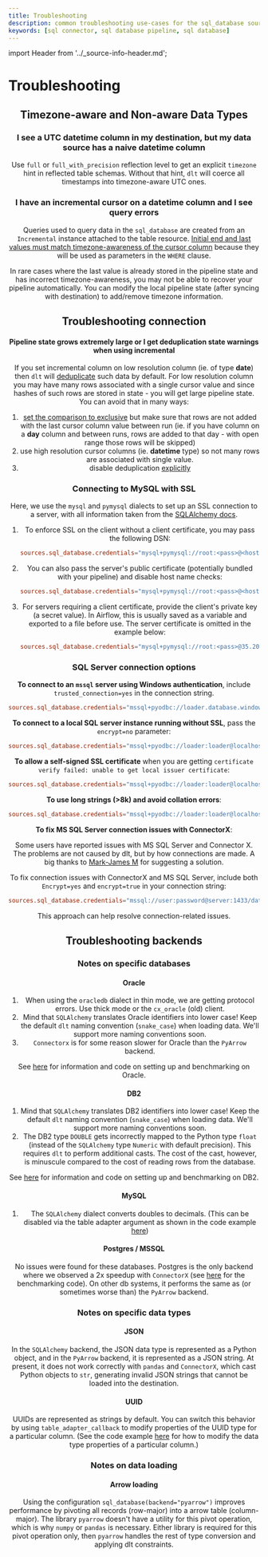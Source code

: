```yaml
---
title: Troubleshooting
description: common troubleshooting use-cases for the sql_database source
keywords: [sql connector, sql database pipeline, sql database]
---
```


import Header from '../_source-info-header.md';

# Troubleshooting

<Header/>

## Timezone-aware and Non-aware Data Types

### I see a UTC datetime column in my destination, but my data source has a naive datetime column
Use `full` or `full_with_precision` reflection level to get an explicit `timezone` hint in reflected table schemas. Without that
hint, `dlt` will coerce all timestamps into timezone-aware UTC ones.

### I have an incremental cursor on a datetime column and I see query errors
Queries used to query data in the `sql_database` are created from an `Incremental` instance attached to the table resource. [Initial end and last values
must match timezone-awareness of the cursor column](setup.md) because they will be used as parameters in the `WHERE` clause.

In rare cases where the last value is already stored in the pipeline state and has incorrect timezone-awareness, you may not be able to recover your pipeline automatically. You can
modify the local pipeline state (after syncing with destination) to add/remove timezone information.

## Troubleshooting connection

#### Pipeline state grows extremely large or I get deduplication state warnings when using incremental
If you set incremental column on low resolution column (ie. of type **date**) then `dlt` will [deduplicate](../../../general-usage/incremental/cursor.md#deduplicate-overlapping-ranges-with-primary-key) such data by default. For low resolution column you may have many rows associated with a single
cursor value and since hashes of such rows are stored in state - you will get large pipeline state. You can avoid that in many ways:
1. [set the comparison to exclusive](advanced.md#inclusive-and-exclusive-filtering) but make sure that rows are not added with the last cursor column value
between run (ie. if you have column on a **day** column and between runs, rows are added to that day - with open range those rows will be skipped)
2. use high resolution cursor columns (ie. **datetime** type) so not many rows are associated with single value.
3. disable deduplication [explicitly](../../../general-usage/incremental/cursor.md#deduplicate-overlapping-ranges-with-primary-key)

### Connecting to MySQL with SSL 
Here, we use the `mysql` and `pymysql` dialects to set up an SSL connection to a server, with all information taken from the [SQLAlchemy docs](https://docs.sqlalchemy.org/en/14/dialects/mysql.html#ssl-connections).

1. To enforce SSL on the client without a client certificate, you may pass the following DSN:

   ```toml
   sources.sql_database.credentials="mysql+pymysql://root:<pass>@<host>:3306/mysql?ssl_ca="
   ```

1. You can also pass the server's public certificate (potentially bundled with your pipeline) and disable host name checks:

   ```toml
   sources.sql_database.credentials="mysql+pymysql://root:<pass>@<host>:3306/mysql?ssl_ca=server-ca.pem&ssl_check_hostname=false"
   ```

1. For servers requiring a client certificate, provide the client's private key (a secret value). In Airflow, this is usually saved as a variable and exported to a file before use. The server certificate is omitted in the example below:

   ```toml
   sources.sql_database.credentials="mysql+pymysql://root:<pass>@35.203.96.191:3306/mysql?ssl_ca=&ssl_cert=client-cert.pem&ssl_key=client-key.pem"
   ```

### SQL Server connection options

**To connect to an `mssql` server using Windows authentication**, include `trusted_connection=yes` in the connection string.

```toml
sources.sql_database.credentials="mssql+pyodbc://loader.database.windows.net/dlt_data?trusted_connection=yes&driver=ODBC+Driver 17+for+SQL+Server"
```

**To connect to a local SQL server instance running without SSL**, pass the `encrypt=no` parameter:
```toml
sources.sql_database.credentials="mssql+pyodbc://loader:loader@localhost/dlt_data?encrypt=no&driver=ODBC+Driver 17+for+SQL+Server"
```

**To allow a self-signed SSL certificate** when you are getting `certificate verify failed: unable to get local issuer certificate`:
```toml
sources.sql_database.credentials="mssql+pyodbc://loader:loader@localhost/dlt_data?TrustServerCertificate=yes&driver=ODBC+Driver 17+for+SQL+Server"
```

**To use long strings (>8k) and avoid collation errors**:
```toml
sources.sql_database.credentials="mssql+pyodbc://loader:loader@localhost/dlt_data?LongAsMax=yes&driver=ODBC+Driver 17+for+SQL+Server"
```

**To fix MS SQL Server connection issues with ConnectorX**:

Some users have reported issues with MS SQL Server and Connector X. The problems are not caused by dlt, but by how connections are made. A big thanks to [Mark-James M](https://github.com/markjamesm) for suggesting a solution.

To fix connection issues with ConnectorX and MS SQL Server, include both `Encrypt=yes` and `encrypt=true` in your connection string:
```toml
sources.sql_database.credentials="mssql://user:password@server:1433/database?driver=ODBC+Driver+17+for+SQL+Server&Encrypt=yes&encrypt=true"
```
This approach can help resolve connection-related issues.

## Troubleshooting backends

### Notes on specific databases

#### Oracle
1. When using the `oracledb` dialect in thin mode, we are getting protocol errors. Use thick mode or the `cx_oracle` (old) client.
2. Mind that `SQLAlchemy` translates Oracle identifiers into lower case! Keep the default `dlt` naming convention (`snake_case`) when loading data. We'll support more naming conventions soon.
3. `Connectorx` is for some reason slower for Oracle than the `PyArrow` backend.  
  
See [here](https://github.com/dlt-hub/sql_database_benchmarking/tree/main/oracledb#installing-and-setting-up-oracle-db) for information and code on setting up and benchmarking on Oracle.

#### DB2
1. Mind that `SQLAlchemy` translates DB2 identifiers into lower case! Keep the default `dlt` naming convention (`snake_case`) when loading data. We'll support more naming conventions soon.
2. The DB2 type `DOUBLE` gets incorrectly mapped to the Python type `float` (instead of the `SQLAlchemy` type `Numeric` with default precision). This requires `dlt` to perform additional casts. The cost of the cast, however, is minuscule compared to the cost of reading rows from the database.  

See [here](https://github.com/dlt-hub/sql_database_benchmarking/tree/main/db2#installing-and-setting-up-db2) for information and code on setting up and benchmarking on DB2.

#### MySQL
1. The `SQLAlchemy` dialect converts doubles to decimals. (This can be disabled via the table adapter argument as shown in the code example [here](./configuration#pyarrow))

#### Postgres / MSSQL
No issues were found for these databases. Postgres is the only backend where we observed a 2x speedup with `ConnectorX` (see [here](https://github.com/dlt-hub/sql_database_benchmarking/tree/main/postgres) for the benchmarking code). On other db systems, it performs the same as (or sometimes worse than) the `PyArrow` backend.

### Notes on specific data types

#### JSON

In the `SQLAlchemy` backend, the JSON data type is represented as a Python object, and in the `PyArrow` backend, it is represented as a JSON string. At present, it does not work correctly with `pandas` and `ConnectorX`, which cast Python objects to `str`, generating invalid JSON strings that cannot be loaded into the destination.

#### UUID  
UUIDs are represented as strings by default. You can switch this behavior by using `table_adapter_callback` to modify properties of the UUID type for a particular column. (See the code example [here](./configuration#pyarrow) for how to modify the data type properties of a particular column.)

### Notes on data loading

#### Arrow loading

Using the configuration `sql_database(backend="pyarrow")` improves performance by pivoting all records (row-major) into a arrow table (column-major). The library `pyarrow` doesn't have a utility for this pivot operation, which is why `numpy` or `pandas` is necessary. Either library is required for this pivot operation only, then `pyarrow` handles the rest of type conversion and applying dlt constraints. 
